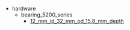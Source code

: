 * hardware
  * bearing_5200_series
    * [12_mm_id_32_mm_od_15.8_mm_depth](hardware/bearing_5200_series/12_mm_id_32_mm_od_15.8_mm_depth)

